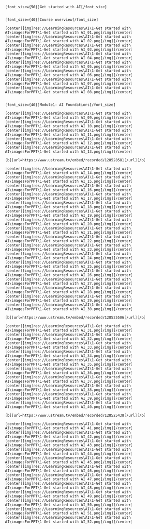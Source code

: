    [font_size={50}]Get started with AI[/font_size]


    [font_size={40}]Course overview[/font_size]
    
    [center][img]res://LearningResources\AI\1-Get started with AI\imagesForPPT\1-Get started with AI_01.png[/img][/center]
    [center][img]res://LearningResources\AI\1-Get started with AI\imagesForPPT\1-Get started with AI_02.png[/img][/center]
    [center][img]res://LearningResources\AI\1-Get started with AI\imagesForPPT\1-Get started with AI_03.png[/img][/center]
    [center][img]res://LearningResources\AI\1-Get started with AI\imagesForPPT\1-Get started with AI_04.png[/img][/center]
    [center][img]res://LearningResources\AI\1-Get started with AI\imagesForPPT\1-Get started with AI_05.png[/img][/center]
    [center][img]res://LearningResources\AI\1-Get started with AI\imagesForPPT\1-Get started with AI_06.png[/img][/center]
    [center][img]res://LearningResources\AI\1-Get started with AI\imagesForPPT\1-Get started with AI_07.png[/img][/center]
    [center][img]res://LearningResources\AI\1-Get started with AI\imagesForPPT\1-Get started with AI_08.png[/img][/center]


    [font_size={40}]Module1: AI Foundations[/font_size]
    
    [center][img]res://LearningResources\AI\1-Get started with AI\imagesForPPT\1-Get started with AI_09.png[/img][/center]
    [center][img]res://LearningResources\AI\1-Get started with AI\imagesForPPT\1-Get started with AI_10.png[/img][/center]
    [center][img]res://LearningResources\AI\1-Get started with AI\imagesForPPT\1-Get started with AI_11.png[/img][/center]
    [center][img]res://LearningResources\AI\1-Get started with AI\imagesForPPT\1-Get started with AI_12.png[/img][/center]
    [center][img]res://LearningResources\AI\1-Get started with AI\imagesForPPT\1-Get started with AI_13.png[/img][/center]
    
    [b][url=https://www.ustream.tv/embed/recorded/128528581[/url][/b]
    
    [center][img]res://LearningResources\AI\1-Get started with AI\imagesForPPT\1-Get started with AI_14.png[/img][/center]
    [center][img]res://LearningResources\AI\1-Get started with AI\imagesForPPT\1-Get started with AI_15.png[/img][/center]
    [center][img]res://LearningResources\AI\1-Get started with AI\imagesForPPT\1-Get started with AI_16.png[/img][/center]
    [center][img]res://LearningResources\AI\1-Get started with AI\imagesForPPT\1-Get started with AI_17.png[/img][/center]
    [center][img]res://LearningResources\AI\1-Get started with AI\imagesForPPT\1-Get started with AI_18.png[/img][/center]
    [center][img]res://LearningResources\AI\1-Get started with AI\imagesForPPT\1-Get started with AI_19.png[/img][/center]
    [center][img]res://LearningResources\AI\1-Get started with AI\imagesForPPT\1-Get started with AI_20.png[/img][/center]
    [center][img]res://LearningResources\AI\1-Get started with AI\imagesForPPT\1-Get started with AI_21.png[/img][/center]
    [center][img]res://LearningResources\AI\1-Get started with AI\imagesForPPT\1-Get started with AI_22.png[/img][/center]
    [center][img]res://LearningResources\AI\1-Get started with AI\imagesForPPT\1-Get started with AI_23.png[/img][/center]
    [center][img]res://LearningResources\AI\1-Get started with AI\imagesForPPT\1-Get started with AI_24.png[/img][/center]
    [center][img]res://LearningResources\AI\1-Get started with AI\imagesForPPT\1-Get started with AI_25.png[/img][/center]
    [center][img]res://LearningResources\AI\1-Get started with AI\imagesForPPT\1-Get started with AI_26.png[/img][/center]
    [center][img]res://LearningResources\AI\1-Get started with AI\imagesForPPT\1-Get started with AI_27.png[/img][/center]
    [center][img]res://LearningResources\AI\1-Get started with AI\imagesForPPT\1-Get started with AI_28.png[/img][/center]
    [center][img]res://LearningResources\AI\1-Get started with AI\imagesForPPT\1-Get started with AI_29.png[/img][/center]
    [center][img]res://LearningResources\AI\1-Get started with AI\imagesForPPT\1-Get started with AI_30.png[/img][/center]
    
    [b][url=https://www.ustream.tv/embed/recorded/128525506[/url][/b]
    
    [center][img]res://LearningResources\AI\1-Get started with AI\imagesForPPT\1-Get started with AI_31.png[/img][/center]
    [center][img]res://LearningResources\AI\1-Get started with AI\imagesForPPT\1-Get started with AI_32.png[/img][/center]
    [center][img]res://LearningResources\AI\1-Get started with AI\imagesForPPT\1-Get started with AI_33.png[/img][/center]
    [center][img]res://LearningResources\AI\1-Get started with AI\imagesForPPT\1-Get started with AI_34.png[/img][/center]
    [center][img]res://LearningResources\AI\1-Get started with AI\imagesForPPT\1-Get started with AI_35.png[/img][/center]
    [center][img]res://LearningResources\AI\1-Get started with AI\imagesForPPT\1-Get started with AI_36.png[/img][/center]
    [center][img]res://LearningResources\AI\1-Get started with AI\imagesForPPT\1-Get started with AI_37.png[/img][/center]
    [center][img]res://LearningResources\AI\1-Get started with AI\imagesForPPT\1-Get started with AI_38.png[/img][/center]
    [center][img]res://LearningResources\AI\1-Get started with AI\imagesForPPT\1-Get started with AI_39.png[/img][/center]
    [center][img]res://LearningResources\AI\1-Get started with AI\imagesForPPT\1-Get started with AI_40.png[/img][/center]
    
    [b][url=https://www.ustream.tv/embed/recorded/128525438[/url][/b]
    
    [center][img]res://LearningResources\AI\1-Get started with AI\imagesForPPT\1-Get started with AI_41.png[/img][/center]
    [center][img]res://LearningResources\AI\1-Get started with AI\imagesForPPT\1-Get started with AI_42.png[/img][/center]
    [center][img]res://LearningResources\AI\1-Get started with AI\imagesForPPT\1-Get started with AI_43.png[/img][/center]
    [center][img]res://LearningResources\AI\1-Get started with AI\imagesForPPT\1-Get started with AI_44.png[/img][/center]
    [center][img]res://LearningResources\AI\1-Get started with AI\imagesForPPT\1-Get started with AI_45.png[/img][/center]
    [center][img]res://LearningResources\AI\1-Get started with AI\imagesForPPT\1-Get started with AI_46.png[/img][/center]
    [center][img]res://LearningResources\AI\1-Get started with AI\imagesForPPT\1-Get started with AI_47.png[/img][/center]
    [center][img]res://LearningResources\AI\1-Get started with AI\imagesForPPT\1-Get started with AI_48.png[/img][/center]
    [center][img]res://LearningResources\AI\1-Get started with AI\imagesForPPT\1-Get started with AI_49.png[/img][/center]
    [center][img]res://LearningResources\AI\1-Get started with AI\imagesForPPT\1-Get started with AI_50.png[/img][/center]
    [center][img]res://LearningResources\AI\1-Get started with AI\imagesForPPT\1-Get started with AI_51.png[/img][/center]
    [center][img]res://LearningResources\AI\1-Get started with AI\imagesForPPT\1-Get started with AI_52.png[/img][/center]

